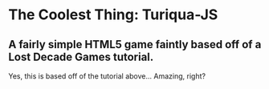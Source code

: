 # The Coolest Thing: Turiqua-JS
A fairly simple HTML5 game faintly based off of a Lost Decade Games tutorial.
------------------------------------------------------------------------------------------------------------------------------------------------------------------------
Yes, this is based off of the tutorial above...
Amazing, right?

